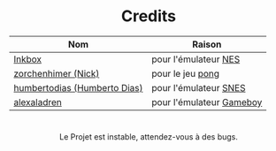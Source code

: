 <div align="center">
  <h1>Credits</h1>
  
  | Nom | Raison |
  |-----|--------|
  | <a href="https://www.youtube.com/@InkboxSoftware">Inkbox</a> | pour l'émulateur <a href="https://notin.tokyo/nes/">NES</a> |
  | <a href="https://github.com/zorchenhimer">zorchenhimer (Nick)</a> | pour le jeu <a href="https://github.com/zorchenhimer/nes-pong/releases/latest">pong</a> |
  | <a href="https://github.com/humbertodias">humbertodias (Humberto Dias)</a> | pour l'émulateur <a href="https://github.com/humbertodias/emscripten-js-snes-games">SNES</a> |
  | <a href="https://github.com/alexaladren">alexaladren</a> | pour l'émulateur <a href="https://github.com/alexaladren/jsgameboy">Gameboy</a>

#

  <p>Le Projet est instable, attendez-vous à des bugs.</p>
